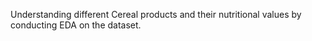 Understanding different Cereal products and their nutritional values by conducting EDA on the dataset.
